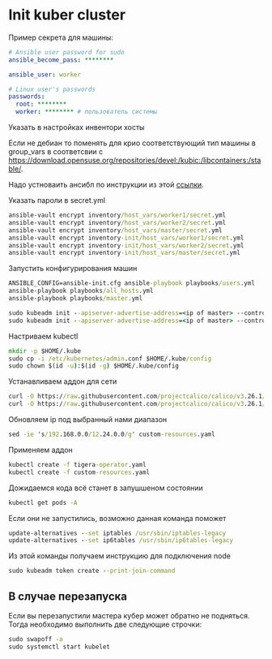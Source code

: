 # Init kuber cluster

Пример секрета для машины:

```yaml
# Ansible user password for sudo
ansible_become_pass: ********

ansible_user: worker

# Linux user's passwords
passwords:
  root: ********
  worker: ******** # пользователь системы

```

Указать в настройках инвентори хосты

Если не дебиан то поменять для крио соответствующий тип машины в group_vars в соответсвии с https://download.opensuse.org/repositories/devel:/kubic:/libcontainers:/stable/.

Надо устноваить ансибл по инструкции из этой [ссылки](https://docs.ansible.com/ansible/latest/installation_guide/intro_installation.html).

Указать пароли в secret.yml

```cmd
ansible-vault encrypt inventory/host_vars/worker1/secret.yml
ansible-vault encrypt inventory/host_vars/worker2/secret.yml
ansible-vault encrypt inventory/host_vars/master/secret.yml
ansible-vault encrypt inventory-init/host_vars/worker1/secret.yml
ansible-vault encrypt inventory-init/host_vars/worker2/secret.yml
ansible-vault encrypt inventory-init/host_vars/master/secret.yml
```

Запустить конфигурирования машин

```cmd
ANSIBLE_CONFIG=ansible-init.cfg ansible-playbook playbooks/users.yml
ansible-playbook playbooks/all_hosts.yml
ansible-playbook playbooks/master.yml
```

```cmd
sudo kubeadm init --apiserver-advertise-address=<ip of master> --control-plane-endpoint=<ip of master> --upload-certs --pod-network-cidr 12.24.0.0/16 --dry-run
sudo kubeadm init --apiserver-advertise-address=<ip of master> --control-plane-endpoint=<ip of master> --upload-certs --pod-network-cidr 12.24.0.0/16
```
Настриваем kubectl
```cmd
mkdir -p $HOME/.kube
sudo cp -i /etc/kubernetes/admin.conf $HOME/.kube/config
sudo chown $(id -u):$(id -g) $HOME/.kube/config
```


Устанавливаем аддон для сети

```cmd
curl -O https://raw.githubusercontent.com/projectcalico/calico/v3.26.1/manifests/tigera-operator.yaml
curl -O https://raw.githubusercontent.com/projectcalico/calico/v3.26.1/manifests/custom-resources.yaml
```

Обновляем ip под выбранный нами диапазон

```cmd
sed -ie 's/192.168.0.0/12.24.0.0/g' custom-resources.yaml
```

Применяем аддон
```cmd
kubectl create -f tigera-operator.yaml
kubectl create -f custom-resources.yaml
```

Дожидаемся кода всё станет в запушшеном состоянии
```cmd
kubectl get pods -A
```

Если они не запустились, возможно данная команда поможет
```cmd
update-alternatives --set iptables /usr/sbin/iptables-legacy
update-alternatives --set ip6tables /usr/sbin/ip6tables-legacy
```

Из этой команды получаем инструкцию для подключения node
```cmd 
sudo kubeadm token create --print-join-command
```

## В случае перезапуска

Если вы перезапустили мастера кубер может обратно не подняться. Тогда необходимо выполнить две следующие строчки:
```cmd
sudo swapoff -a
sudo systemctl start kubelet
```
